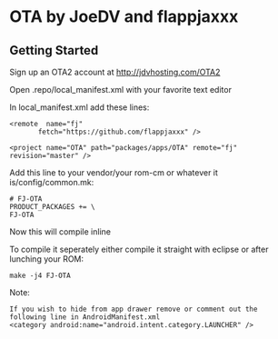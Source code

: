 OTA by JoeDV and flappjaxxx
===========

Getting Started
---------------

Sign up an OTA2 account at http://jdvhosting.com/OTA2

Open .repo/local_manifest.xml with your favorite text editor

In local_manifest.xml add these lines:

    <remote  name="fj"
           fetch="https://github.com/flappjaxxx" />
    
    <project name="OTA" path="packages/apps/OTA" remote="fj" revision="master" />


Add this line to your vendor/your rom-cm or whatever it is/config/common.mk:

    # FJ-OTA
    PRODUCT_PACKAGES += \
    FJ-OTA

Now this will compile inline

To compile it seperately either compile it straight with eclipse or after lunching your ROM:

    make -j4 FJ-OTA

Note:

    If you wish to hide from app drawer remove or comment out the following line in AndroidManifest.xml
    <category android:name="android.intent.category.LAUNCHER" />

